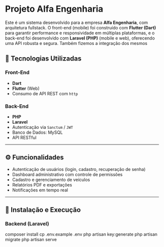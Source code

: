 # Projeto Alfa Engenharia

Este é um sistema desenvolvido para a empresa **Alfa Engenharia**, com arquitetura fullstack. O front-end (mobile) foi construído com **Flutter (Dart)** para garantir performance e responsividade em múltiplas plataformas, e o back-end foi desenvolvido com **Laravel (PHP)** (mobile e web), oferecendo uma API robusta e segura. Também fizemos a integração dos mesmos

## 🚀 Tecnologias Utilizadas

### Front-End
- **Dart**
- **Flutter** (Web)
- Consumo de API REST com `http`

### Back-End
- **PHP**
- **Laravel**
- Autenticação via `Sanctum` / `JWT`
- Banco de Dados: MySQL
- API RESTful

---

## ⚙️ Funcionalidades

- Autenticação de usuários (login, cadastro, recuperação de senha)
- Dashboard administrativo com controle de permissões
- Cadastro e gerenciamento de veículos
- Relatórios PDF e exportações
- Notificações em tempo real

---

## 🔧 Instalação e Execução

### Backend (Laravel)
composer install
cp .env.example .env
php artisan key:generate
php artisan migrate
php artisan serve
